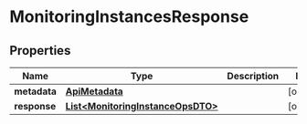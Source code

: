 

# MonitoringInstancesResponse


## Properties

Name | Type | Description | Notes
------------ | ------------- | ------------- | -------------
**metadata** | [**ApiMetadata**](ApiMetadata.md) |  |  [optional]
**response** | [**List&lt;MonitoringInstanceOpsDTO&gt;**](MonitoringInstanceOpsDTO.md) |  |  [optional]



